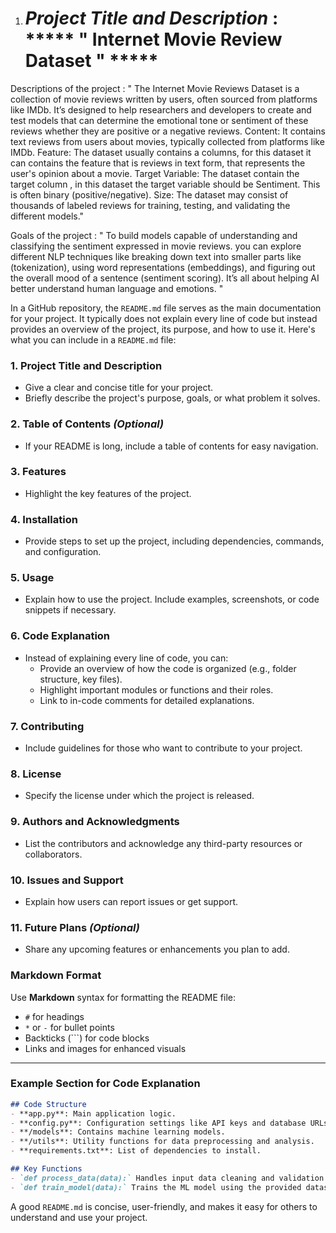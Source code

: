 1. #  *****Project Title and Description***** : ***** " Internet Movie Review Dataset " *****

Descriptions of the project :
                   " The Internet Movie Reviews Dataset is a collection of movie reviews written by users, often sourced from platforms like IMDb. It’s designed to help researchers and developers to create and test models that can determine the emotional tone or sentiment of these reviews whether they are positive or a negative reviews. 
Content: It contains text reviews from users about movies, typically collected from platforms like IMDb.
Feature: The dataset usually contains a columns, for this dataset it can contains the feature that is reviews in text form, that represents the user's opinion about a movie.
Target Variable: The dataset contain the target column , in this dataset the target variable should be Sentiment. This is often binary (positive/negative).
Size: The dataset may consist of thousands of labeled reviews for training, testing, and validating the different models."

Goals of the project :
              " To build models capable of understanding and classifying the sentiment expressed in movie reviews. you can explore different NLP techniques like breaking down text into smaller parts like (tokenization), using word representations (embeddings), and figuring out the overall mood of a sentence (sentiment scoring). It’s all about helping AI better understand human language and emotions. "





In a GitHub repository, the `README.md` file serves as the main documentation for your project. It typically does not explain every line of code but instead provides an overview of the project, its purpose, and how to use it. Here's what you can include in a `README.md` file:

### 1. **Project Title and Description**
   - Give a clear and concise title for your project.
   - Briefly describe the project's purpose, goals, or what problem it solves.

### 2. **Table of Contents** *(Optional)*
   - If your README is long, include a table of contents for easy navigation.

### 3. **Features**
   - Highlight the key features of the project.

### 4. **Installation**
   - Provide steps to set up the project, including dependencies, commands, and configuration.

### 5. **Usage**
   - Explain how to use the project. Include examples, screenshots, or code snippets if necessary.

### 6. **Code Explanation**
   - Instead of explaining every line of code, you can:
     - Provide an overview of how the code is organized (e.g., folder structure, key files).
     - Highlight important modules or functions and their roles.
     - Link to in-code comments for detailed explanations.

### 7. **Contributing**
   - Include guidelines for those who want to contribute to your project.

### 8. **License**
   - Specify the license under which the project is released.

### 9. **Authors and Acknowledgments**
   - List the contributors and acknowledge any third-party resources or collaborators.

### 10. **Issues and Support**
   - Explain how users can report issues or get support.

### 11. **Future Plans** *(Optional)*
   - Share any upcoming features or enhancements you plan to add.

### Markdown Format
Use **Markdown** syntax for formatting the README file:
- `#` for headings
- `*` or `-` for bullet points
- Backticks (```) for code blocks
- Links and images for enhanced visuals

---

### Example Section for Code Explanation

```markdown
## Code Structure
- **app.py**: Main application logic.
- **config.py**: Configuration settings like API keys and database URLs.
- **/models**: Contains machine learning models.
- **/utils**: Utility functions for data preprocessing and analysis.
- **requirements.txt**: List of dependencies to install.

## Key Functions
- `def process_data(data):` Handles input data cleaning and validation.
- `def train_model(data):` Trains the ML model using the provided dataset.
```

A good `README.md` is concise, user-friendly, and makes it easy for others to understand and use your project.
